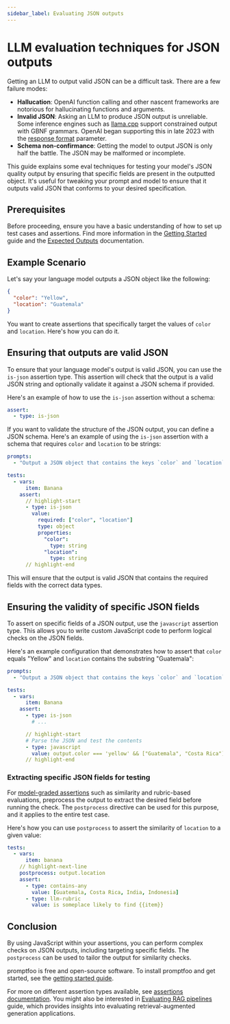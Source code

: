 ```yaml
---
sidebar_label: Evaluating JSON outputs
---
```


# LLM evaluation techniques for JSON outputs

Getting an LLM to output valid JSON can be a difficult task.  There are a few failure modes:

- **Hallucation**: OpenAI function calling and other nascent frameworks are notorious for hallucinating functions and arguments. 
- **Invalid JSON**: Asking an LLM to produce JSON output is unreliable.  Some inference engines such as [llama.cpp](https://github.com/ggerganov/llama.cpp/tree/master) support constrained output with GBNF grammars.  OpenAI began supporting this in late 2023 with the [response format](https://platform.openai.com/docs/api-reference/chat/create#chat-create-response_format) parameter.
- **Schema non-confirmance**: Getting the model to output JSON is only half the battle.  The JSON may be malformed or incomplete.

This guide explains some eval techniques for testing your model's JSON quality output by ensuring that specific fields are present in the outputted object.  It's useful for tweaking your prompt and model to ensure that it outputs valid JSON that conforms to your desired specification.

## Prerequisites

Before proceeding, ensure you have a basic understanding of how to set up test cases and assertions. Find more information in the [Getting Started](/docs/getting-started) guide and the [Expected Outputs](/docs/configuration/expected-outputs/index.md) documentation.

## Example Scenario

Let's say your language model outputs a JSON object like the following:

```json
{
  "color": "Yellow",
  "location": "Guatemala"
}
```

You want to create assertions that specifically target the values of `color` and `location`. Here's how you can do it.

## Ensuring that outputs are valid JSON

To ensure that your language model's output is valid JSON, you can use the `is-json` assertion type. This assertion will check that the output is a valid JSON string and optionally validate it against a JSON schema if provided.

Here's an example of how to use the `is-json` assertion without a schema:

```yaml
assert:
  - type: is-json
```

If you want to validate the structure of the JSON output, you can define a JSON schema. Here's an example of using the `is-json` assertion with a schema that requires `color` and `location` to be strings:

```yaml title=promptfooconfig.yaml
prompts:
  - "Output a JSON object that contains the keys `color` and `location`, describing the following object: {{item}}"

tests:
  - vars:
      item: Banana
    assert:
      // highlight-start
      - type: is-json
        value:
          required: ["color", "location"]
          type: object
          properties:
            "color":
              type: string
            "location":
              type: string
      // highlight-end
```

This will ensure that the output is valid JSON that contains the required fields with the correct data types.


## Ensuring the validity of specific JSON fields

To assert on specific fields of a JSON output, use the `javascript` assertion type. This allows you to write custom JavaScript code to perform logical checks on the JSON fields.

Here's an example configuration that demonstrates how to assert that `color` equals "Yellow" and `location` contains the substring "Guatemala":

```yaml
prompts:
  - "Output a JSON object that contains the keys `color` and `location`, describing the following object: {{item}}"

tests:
  - vars:
      item: Banana
    assert:
      - type: is-json
        # ...

      // highlight-start
      # Parse the JSON and test the contents
      - type: javascript
        value: output.color === 'yellow' && ["Guatemala", "Costa Rica"].includes(outputObj.location)
      // highlight-end
```

### Extracting specific JSON fields for testing

For [model-graded assertions](/docs/configuration/expected-outputs/model-graded) such as similarity and rubric-based evaluations, preprocess the output to extract the desired field before running the check. The `postprocess` directive can be used for this purpose, and it applies to the entire test case.

Here's how you can use `postprocess` to assert the similarity of `location` to a given value:

```yaml
tests:
  - vars:
      item: banana
    // highlight-next-line
    postprocess: output.location
    assert:
      - type: contains-any
        value: [Guatemala, Costa Rica, India, Indonesia]
      - type: llm-rubric
        value: is someplace likely to find {{item}}
```

## Conclusion

By using JavaScript within your assertions, you can perform complex checks on JSON outputs, including targeting specific fields. The `postprocess` can be used to tailor the output for similarity checks. 

promptfoo is free and open-source software.  To install promptfoo and get started, see the [getting started guide](/docs/getting-started).  

For more on different assertion types available, see [assertions documentation](/docs/configuration/expected-outputs).  You might also be interested in [Evaluating RAG pipelines](/docs/guides/evaluate-rag) guide, which provides insights into evaluating retrieval-augmented generation applications.
